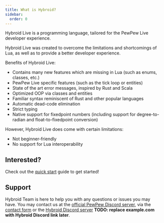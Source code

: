 ```yaml
---
title: What is Hybroid?
sidebar:
  order: 0
---
```


Hybroid Live is a programming language, tailored for the PewPew Live developer experience.

Hybroid Live was created to overcome the limitations and shortcomings of Lua, as well as to provide a better developer experience.

Benefits of Hybroid Live:
- Contains many new features which are missing in Lua (such as enums, classes, etc.)
- PewPew Live specific features (such as the tick loop or entities)
- State of the art error messages, inspired by Rust and Scala
- Optimized OOP via classes and entities
- Familiar syntax reminiscent of Rust and other popular languages
- Automatic dead-code elimination
- Strict typing
- Native support for fixedpoint numbers (including support for degree-to-radian and float-to-fixedpoint conversion)
<!-- - Native support for PewPew Marketplace -->
<!-- - Integrated language server -->

However, Hybroid Live does come with certain limitations:
- Not beginner-friendly
- No support for Lua interoperability

## Interested?
Check out the [quick start](/get-started/quick-start) guide to get started!

## Support

Hybroid Team is here to help you with any questions or issues you may have. You may contact us at the [official PewPew Discord server](https://pewpew.live/discord), via the [contact form](https://hybroid.pewpew.live/contact-us/) or the [Hybroid Discord server](https://example.com) **TODO: replace example.com with Hybroid Discord link later**.